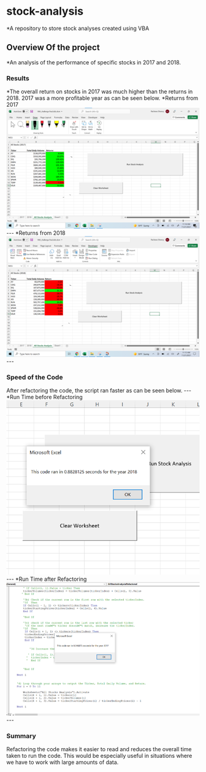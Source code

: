 # stock-analysis
*A repository to store stock analyses created using VBA
## Overview Of the project
*An analysis of the performance of specific stocks in 2017 and 2018. 
### Results
*The overall return on stocks in 2017 was much higher than the returns in 2018. 2017 was a more profitable year as can be seen below. 
*Returns from 2017
![image_name](https://github.com/rachanashenoy1/stock-analysis/blob/main/2017%20Stock%20Performance.png)---
*Returns from 2018
![image_name](https://github.com/rachanashenoy1/stock-analysis/blob/main/2018%20Stock%20Performance.png)---
### Speed of the Code
After refactoring the code, the script ran faster as can be seen below. ---
*Run Time before Refactoring
![image_name](https://github.com/rachanashenoy1/stock-analysis/blob/main/Pre-Refactor%20Code.png)---
*Run Time after Refactoring
![image_name](https://github.com/rachanashenoy1/stock-analysis/blob/main/VBA_Challenge_2017.png)---
### Summary
Refactoring the code makes it easier to read and reduces the overall time taken to run the code. This would be especially useful in situations where we have to work with large amounts of data. 
